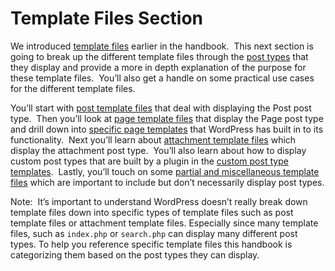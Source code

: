 # Template Files Section

We introduced [template files](https://developer.wordpress.org/themes/basics/template-files/) earlier in the handbook.  This next section is going to break up the different template files through the [post types](https://developer.wordpress.org/themes/basics/post-types/) that they display and provide a more in depth explanation of the purpose for these template files.  You’ll also get a handle on some practical use cases for the different template files.

You’ll start with [post template files](https://developer.wordpress.org/themes/template-files-section/post-template-files/) that deal with displaying the Post post type.  Then you’ll look at [page template files](https://developer.wordpress.org/themes/template-files-section/page-template-files/) that display the Page post type and drill down into [specific page templates](https://developer.wordpress.org/themes/template-files-section/page-template-files/page-templates/) that WordPress has built in to its functionality.  Next you’ll learn about [attachment template files](https://developer.wordpress.org/themes/template-files-section/attachment-template-files/) which display the attachment post type.  You’ll also learn about how to display custom post types that are built by a plugin in the [custom post type templates](https://developer.wordpress.org/themes/template-files-section/custom-post-type-template-files/).  Lastly, you’ll touch on some [partial and miscellaneous template files](https://developer.wordpress.org/themes/template-files-section/partial-and-miscellaneous-template-files/) which are important to include but don’t necessarily display post types.

Note:  It’s important to understand WordPress doesn’t really break down template files down into specific types of template files such as post template files or attachment template files. Especially since many template files, such as `index.php` or `search.php` can display many different post types. To help you reference specific template files this handbook is categorizing them based on the post types they can display.